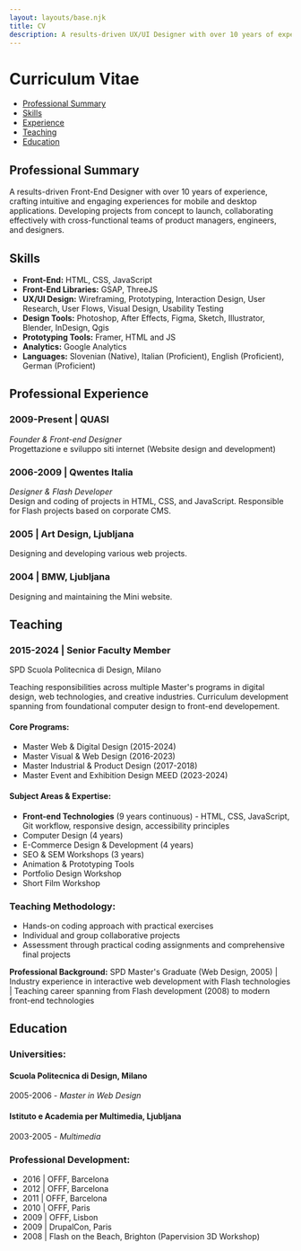 ```yaml
---
layout: layouts/base.njk
title: CV
description: A results-driven UX/UI Designer with over 10 years of experience in crafting intuitive and engaging user experiences for mobile and desktop applications.
---
```


# Curriculum Vitae

* [Professional Summary](#professional-summary)
* [Skills](#skills)
* [Experience](#experience)
* [Teaching](#teaching)
* [Education](#education)

## <a name="professional-summary"></a>Professional Summary

A results-driven Front-End Designer with over 10 years of experience, crafting intuitive and engaging  experiences for mobile and desktop applications. Developing projects from concept to launch, collaborating effectively with cross-functional teams of product managers, engineers, and designers. 

## <a name="skills"></a>Skills

*   **Front-End:** HTML, CSS, JavaScript
*   **Front-End Libraries:** GSAP, ThreeJS
*   **UX/UI Design:** Wireframing, Prototyping, Interaction Design, User Research, User Flows, Visual Design, Usability Testing
*   **Design Tools:** Photoshop, After Effects, Figma, Sketch, Illustrator, Blender, InDesign, Qgis
*   **Prototyping Tools:** Framer, HTML and JS
*   **Analytics:** Google Analytics
*   **Languages:** Slovenian (Native), Italian (Proficient), English (Proficient), German (Proficient)

## <a name="experience"></a>Professional Experience

### **2009-Present | QUASI**  
*Founder & Front-end Designer*  
Progettazione e sviluppo siti internet (Website design and development)

### **2006-2009 | Qwentes Italia**  
*Designer & Flash Developer*  
Design and coding of projects in HTML, CSS, and JavaScript. Responsible for Flash projects based on corporate CMS. 

### **2005 | Art Design, Ljubljana**  
Designing and developing various web projects.

### **2004 | BMW, Ljubljana**  
Designing and maintaining the Mini website.


## <a name="teaching"></a>Teaching


### **2015-2024 | Senior Faculty Member**
SPD Scuola Politecnica di Design, Milano

Teaching responsibilities across multiple Master's programs in digital design, web technologies, and creative industries. Curriculum development spanning from foundational computer design to front-end developement.

#### Core Programs:
- Master Web & Digital Design (2015-2024)
- Master Visual & Web Design (2016-2023)
- Master Industrial & Product Design (2017-2018)
- Master Event and Exhibition Design MEED (2023-2024)

#### Subject Areas & Expertise:
- **Front-end Technologies** (9 years continuous) - HTML, CSS, JavaScript, Git workflow, responsive design, accessibility principles
- Computer Design (4 years)
- E-Commerce Design & Development (4 years)
- SEO & SEM Workshops (3 years)
- Animation & Prototyping Tools
- Portfolio Design Workshop
- Short Film Workshop

### Teaching Methodology:
- Hands-on coding approach with practical exercises
- Individual and group collaborative projects
- Assessment through practical coding assignments and comprehensive final projects

**Professional Background:**
SPD Master's Graduate (Web Design, 2005) | Industry experience in interactive web development with Flash technologies | Teaching career spanning from Flash development (2008) to modern front-end technologies

## <a name="education"></a>Education

### Universities:

#### **Scuola Politecnica di Design, Milano**
  2005-2006 - *Master in Web Design*

#### **Istituto e Academia per Multimedia, Ljubljana**
  2003-2005 - *Multimedia*

### Professional Development:
- 2016 | OFFF, Barcelona
- 2012 | OFFF, Barcelona
- 2011 | OFFF, Barcelona
- 2010 | OFFF, Paris
- 2009 | OFFF, Lisbon
- 2009 | DrupalCon, Paris
- 2008 | Flash on the Beach, Brighton (Papervision 3D Workshop)
